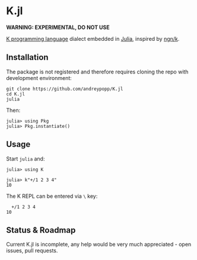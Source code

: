 # K.jl

**WARNING: EXPERIMENTAL, DO NOT USE**

[K programming language][K] dialect embedded in [Julia][], inspired by
[ngn/k][].

## Installation

The package is not registered and therefore requires cloning the repo with
development environment:

    git clone https://github.com/andreypopp/K.jl
    cd K.jl
    julia

Then:

    julia> using Pkg
    julia> Pkg.instantiate()

## Usage

Start `julia` and:

    julia> using K

    julia> k"+/1 2 3 4"
    10

The K REPL can be entered via `\` key:

      +/1 2 3 4
    10

## Status & Roadmap

Current K.jl is incomplete, any help would be very much appreciated - open
issues, pull requests.

[Julia]: https://julialang.org
[K]: https://en.wikipedia.org/wiki/K_(programming_language)
[ngn/k]: https://codeberg.org/ngn/k
